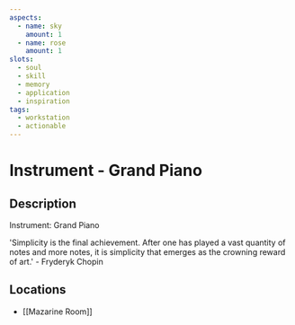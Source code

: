 ```yaml
---
aspects: 
  - name: sky
    amount: 1
  - name: rose
    amount: 1
slots:
  - soul
  - skill
  - memory
  - application
  - inspiration
tags:
  - workstation
  - actionable
---
```

# Instrument - Grand Piano

## Description
Instrument: Grand Piano

'Simplicity is the final achievement. After one has played a vast quantity of notes and more notes, it is simplicity that emerges as the crowning reward of art.' - Fryderyk Chopin
## Locations
- [[Mazarine Room]]